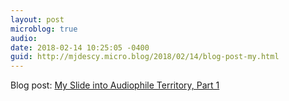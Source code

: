 ```yaml
---
layout: post
microblog: true
audio: 
date: 2018-02-14 10:25:05 -0400
guid: http://mjdescy.micro.blog/2018/02/14/blog-post-my.html
---
```

Blog post: [My Slide into Audiophile Territory, Part 1](https://mjdescy.me/2018/02/14/my-slide-into-audiophile-territory-part-1/)
